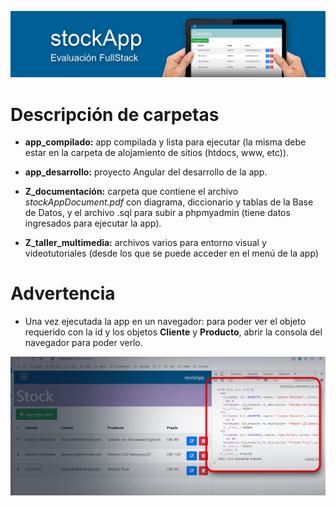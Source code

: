 ![stockApp - Prueba Fullstack](./media/img1.jpg)

# Descripción de carpetas

* **app_compilado:** app compilada y lista para ejecutar (la misma debe estar en la carpeta de alojamiento de sitios (htdocs, www, etc)).

* **app_desarrollo:** proyecto Angular del desarrollo de la app.

* **Z_documentación:** carpeta que contiene el archivo *stockAppDocument.pdf* con diagrama, diccionario y tablas de la Base de Datos, y el archivo .sql para subir a phpmyadmin (tiene datos ingresados para ejecutar la app).

* **Z_taller_multimedia:** archivos varios para entorno visual y videotutoriales (desde los que se puede acceder en el menú de la app)

# Advertencia

* Una vez ejecutada la app en un navegador: para poder ver el objeto requerido con la id y los objetos **Cliente** y **Producto**, abrir la consola del navegador para poder verlo.

![stockApp - Prueba Fullstack](./media/img2.jpg)